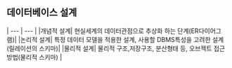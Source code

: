 
## 데이터베이스 설계
| --- | --- |
|개념적 설계| 현실세계의 데이터관점으로 추상화 하는 단계(ER다이어그램)|
|논리적 설계| 특정 데이터 모델을 적용한 설계, 사용할 DBMS특성을 고려한 설계(릴레이션의 스키마)|
|물리적 설계| 물리적 구조,저장구조, 분산형태 등, 오브젝트 접근방법(물리적 스키마) |

